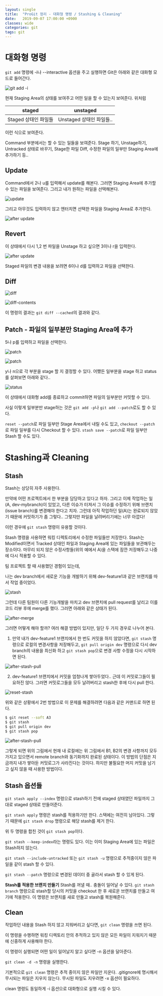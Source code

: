 ```yaml
---
layout: single
title:  "ProGit 정리 - 대화형 명령 / Stashing & Cleaning"
date:   2019-09-07 17:00:00 +0900
classes: wide
categories: git
tags: git
---
```


# 대화형 명령

`git add` 명령에 -i나 --interactive 옵션을 주고 실행하면 Git은 아래와 같은 대화형 모드로 들어간다.

![git add -i](/assets/img/git_interactive/add.png)

현재 Staging Area의 상태를 보여주고 어떤 일을 할 수 있는지 보여준다.
위처럼 

staged | unstaged
--- | ---
Staged 상태인 파일들 | Unstaged 상태인 파일들..

이런 식으로 보여준다.

Command 부분에서는 할 수 있는 일들을 보여준다. Stage 하기, Unstage하기, Untracked 상태로 바꾸기, Stage한 파일 Diff, 수정한 파일의 일부만 Staging Area에 추가하기 등..

## Update

Command에서 2나 u를 입력해서 update를 해본다. 그러면 Staging Area에 추가할 수 있는 파일을 보여준다. 그리고 내가 원하는 파일을 선택해본다.

![update](/assets/img/git_interactive/update.png)

그리고 아무것도 입력하지 않고 엔터치면 선택한 파일을 Staging Area로 추가한다.

![after update](/assets/img/git_interactive/after_update.png)


## Revert

이 상태에서 다시 1,2 번 파일을 Unstage 하고 싶으면 3이나 r을 입력한다.

![after update](/assets/img/git_interactive/revert.png)

Staged 파일의 변경 내용을 보려면 6이나 d를 입력하고 파일을 선택한다.

## Diff

![diff](/assets/img/git_interactive/diff.png)

![diff-contents](/assets/img/git_interactive/diff_contents.png)

이 명령의 결과는 `git diff --cached`의 결과와 같다.

## Patch - 파일의 일부분만 Staging Area에 추가

5나 p를 입력하고 파일을 선택한다.

![patch](/assets/img/git_interactive/patch.png)

![patch](/assets/img/git_interactive/patch_man.png)

y나 n으로 각 부분을 stage 할 지 결정할 수 있다. 어쨌든 일부분을 stage 하고 status를 살펴보면 아래와 같다..

![status](/assets/img/git_interactive/status.png)

이 상태에서 대화형 add를 종료하고 commit하면 파일의 일부분만 커밋할 수 있다.

사실 이렇게 일부분만 stage하는 것은 `git add -p`나 `git add --patch`로도 할 수 있다.

`reset --patch`로 파일 일부만 Stage Area에서 내릴 수도 있고, `checkout --patch`로 파일 일부를 다시 Checkout 할 수 있다. `stash save --patch`로 파일 일부만 Stash 할 수도 있다.

# Stashing과 Cleaning

## Stash

Stash는 상당히 자주 사용한다. 

만약에 어떤 프로젝트에서 한 부분을 담당하고 있다고 하자. 그리고 이제 작업하는 일(A, dev-mybranch)이 있었고, 다른 이슈가 터져서 그 이슈를 수정하기 위해 브랜치(issue branch)를 변경해야 한다고 치자. 그런데 아직 작업하던 일(A)는 완료되지 않았기 때문에 커밋하기가 좀 그렇다.. 그렇지만 파일을 날려버리기에는 너무 아깝다!

이런 경우에 `git stash` 명령이 유용할 것이다.

Stash 명령을 사용하면 워킹 디렉토리에서 수정한 파일들만 저장한다.
Stash는 Modified이면서 Tracked 상태인 파일과 Staging Area에 있는 파일들을 보관해두는 장소이다. 마무리 되지 않은 수정사항들(위의 예에서 A)을 스택에 잠깐 저장해두고 나중에 다시 적용할 수 있다.

팀 프로젝트 할 때 사용했던 경험이 있는데, 

나는 dev branch에서 새로운 기능을 개발하기 위해 dev-feature1과 같은 브랜치를 따서 작업 중이었다. 

![stash](/assets/img/git_interactive/ex_stash.png)

그런데 다른 팀원이 다른 기능개발을 마치고 dev 브랜치에 pull request를 날리고 이를 코드 리뷰 후에 merge를 했다. 그러면 아래와 같은 상태가 된다.

![after-merge](/assets/img/git_interactive/ex_stash2.png)

그러면 어떻게 해야 할까? 여러 해결 방법이 있지만, 일단 두 가지 경우로 나누어 본다.

1. 만약 내가 dev-feature1 브랜치에서 한 번도 커밋을 하지 않았다면, `git stash` 명령으로 로컬의 변경사항을 저장해두고, `git pull origin dev` 명령으로 다시 dev branch의 내용을 최신화 하고 `git stash pop`으로 변경 사항 수정을 다시 시작하면 된다.

![after-stash-pull](/assets/img/git_interactive/ex_stash3.png)

2.  dev-feature1 브랜치에서 커밋을 엄청나게 쌓아두었다.. 근데 이 커밋로그들이 필요하진 않다. 그러면 커밋로그들을 모두 날려버리고 stash한 후에 다시 pull 한다.


![reset-stash](/assets/img/git_interactive/stash-commit.png)

위와 같은 상황에서 2번 방법으로 이 문제를 해결하려면 다음과 같은 커맨드로 하면 된다.

```bash
$ git reset --soft A3
$ git stash
$ git pull origin dev
$ git stash pop
```

![after-stash-pull](/assets/img/git_interactive/ex_stash3.png)

그렇게 되면 위의 그림에서 현재 내 로컬에는 위 그림에서 B1, B2의 변경 사항까지 모두 가지고 있으면서 remote branch와 동기화까지 완료된 상태이다. 이 방법의 단점은 지금까지 내가 쌓아둔 커밋로그가 사라진다는 것이다. 하지만 불필요한 머지 커밋을 남기고 싶지 않을 때 사용한 방법이다.


## Stash 옵션들

`git stash apply --index` 명령으로 stash하기 전에 staged 상태였던 파일까지 그대로 staged 상태로 만들어준다. 

`git stash apply` 명령은 stash를 적용하기만 한다. 스택에는 여전히 남아있다. 그렇기 때문에 `git stash drop` 명령으로 해당 stash를 제거 한다.

위 두 명령을 합친 것이 `git stash pop`이다.

`git stash --keep-index`라는 명령도 있다. 이는 이미 Staging Area에 있는 파일은 Stash하지 않는다. 

`git stash --include-untracked` 또는 `git stash -u` 명령으로 추적중이지 않은 파일을 같이 stash 할 수 있다.

`git stash --patch` 명령으로 변경된 데이터 중 골라서 stash 할 수 있게 된다.


**Stash를 적용한 브랜치 만들기**
Stash를 꺼낼 때.. 충돌이 일어날 수 있다. `git stash branch` 명령으로 stash할 당시의 커밋을 checkout 한 후 새로운 브랜치를 만들고 여기에 적용한다. 이 명령은 브랜치를 새로 만들고 stash를 복원해준다.

## Clean

작업하던 내용을 Stash 하지 않고 지워버리고 싶다면, `git clean` 명령을 쓰면 된다.

이 명령을 수행하면 워킹 디렉토리 안의 추적하고 있지 않은 모든 파일이 지워지기 때문에 신중하게 사용해야 한다.

이 명령이 실행되면 어떤 일이 일어날지 알고 싶다면 -n 옵션을 달아준다.

`git clean -d -n` 명령을 실행한다.

기본적으로 `git clean` 명령은 추적 중이지 않은 파일만 지운다. .gitignore에 명시해서 무시되는 파일은 지우지 않는다. 무시된 파일도 지우려면 -x 옵션이 필요하다.

clean 명령도 동일하게 -i 옵션으로 대화형으로 실행 시킬 수 있다.